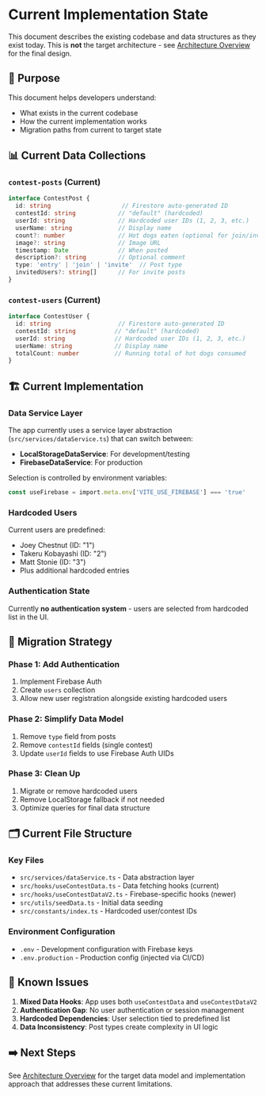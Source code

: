 # Current Implementation State

This document describes the existing codebase and data structures as they exist today. This is **not** the target architecture - see [Architecture Overview](./architecture.md) for the final design.

## 🔄 Purpose

This document helps developers understand:

- What exists in the current codebase
- How the current implementation works
- Migration paths from current to target state

## 📊 Current Data Collections

### `contest-posts` (Current)

```typescript
interface ContestPost {
  id: string                    // Firestore auto-generated ID
  contestId: string            // "default" (hardcoded)
  userId: string               // Hardcoded user IDs (1, 2, 3, etc.)
  userName: string             // Display name
  count?: number               // Hot dogs eaten (optional for join/invite posts)
  image?: string               // Image URL
  timestamp: Date              // When posted
  description?: string         // Optional comment
  type: 'entry' | 'join' | 'invite'  // Post type
  invitedUsers?: string[]      // For invite posts
}
```

### `contest-users` (Current)

```typescript
interface ContestUser {
  id: string                   // Firestore auto-generated ID
  contestId: string           // "default" (hardcoded)
  userId: string              // Hardcoded user IDs (1, 2, 3, etc.)
  userName: string            // Display name
  totalCount: number          // Running total of hot dogs consumed
}
```

## 🏗️ Current Implementation

### Data Service Layer

The app currently uses a service layer abstraction (`src/services/dataService.ts`) that can switch between:

- **LocalStorageDataService**: For development/testing
- **FirebaseDataService**: For production

Selection is controlled by environment variables:

```typescript
const useFirebase = import.meta.env['VITE_USE_FIREBASE'] === 'true'
```

### Hardcoded Users

Current users are predefined:

- Joey Chestnut (ID: "1")
- Takeru Kobayashi (ID: "2")
- Matt Stonie (ID: "3")
- Plus additional hardcoded entries

### Authentication State

Currently **no authentication system** - users are selected from hardcoded list in the UI.

## 🔄 Migration Strategy

### Phase 1: Add Authentication

1. Implement Firebase Auth
2. Create `users` collection
3. Allow new user registration alongside existing hardcoded users

### Phase 2: Simplify Data Model

1. Remove `type` field from posts
2. Remove `contestId` fields (single contest)
3. Update `userId` fields to use Firebase Auth UIDs

### Phase 3: Clean Up

1. Migrate or remove hardcoded users
2. Remove LocalStorage fallback if not needed
3. Optimize queries for final data structure

## 🗂️ Current File Structure

### Key Files

- `src/services/dataService.ts` - Data abstraction layer
- `src/hooks/useContestData.ts` - Data fetching hooks (current)
- `src/hooks/useContestDataV2.ts` - Firebase-specific hooks (newer)
- `src/utils/seedData.ts` - Initial data seeding
- `src/constants/index.ts` - Hardcoded user/contest IDs

### Environment Configuration

- `.env` - Development configuration with Firebase keys
- `.env.production` - Production config (injected via CI/CD)

## 🎯 Known Issues

1. **Mixed Data Hooks**: App uses both `useContestData` and `useContestDataV2`
2. **Authentication Gap**: No user authentication or session management
3. **Hardcoded Dependencies**: User selection tied to predefined list
4. **Data Inconsistency**: Post types create complexity in UI logic

## ➡️ Next Steps

See [Architecture Overview](./architecture.md) for the target data model and implementation approach that addresses these current limitations.
